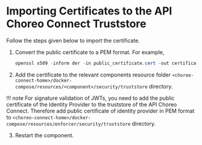 # Importing Certificates to the API Choreo Connect Truststore

Follow the steps given below to import the certificate.

1.  Convert the public certificate to a PEM format. For example,

    ``` java
    openssl x509 -inform der -in public_certificate.cert -out certificate.pem
    ```

2.  Add the certificate to the relevant components resource folder `<choreo-connect-home>/docker-compose/resources/<component>/security/truststore` directory.

!!! note
    For signature validation of JWTs, you need to add the public certificate of the Identity Provider to the truststore of the API Choreo Connect. 
    Therefore add public certificate of identity provider in PEM format to `<choreo-connect-home>/docker-compose/resources/enforcer/security/truststore` directory.
    
3.  Restart the component.

